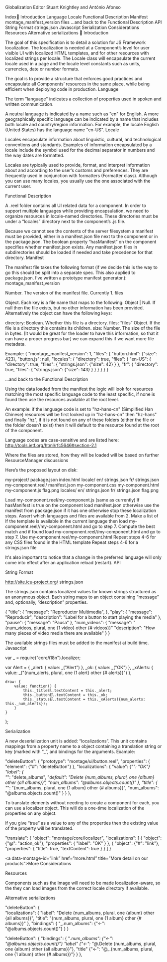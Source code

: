
Globalization	Editor Stuart Knightley and António Afonso


Index
Introduction
Language
Locale
Functional Description
Manifest
montage_manifest_version
files
...and back to the Functional Description
API
String Format
strings.json
Javascript
Serialization
Considerations
Resources
Alternative serializations

Introduction

The goal of this specification is to detail a solution for JS Framework localization. The localization is needed at a Component’s level for user visible UI with localized HTML templates, and for other resources with localized strings per locale. The Locale class will encapsulate the current locale used in a page and the locale level constants such as units, currencies, date or number formats.

The goal is to provide a structure that enforces good practices and encapsulate all Components’ resources in the same place, while being efficient when deploying code in production.
Language

The term "language" indicates a collection of properties used in spoken and written communication.

A neutral language is indicated by a name such as "en" for English. A more geographically specific language can be indicated by a name that includes both locale and country/region information. For example, the locale English (United States) has the language name "en-US".
Locale

Locales encapsulate information about linguistic, cultural, and technological conventions and standards. Examples of information encapsulated by a locale include the symbol used for the decimal separator in numbers and the way dates are formatted.

Locales are typically used to provide, format, and interpret information about and according to the user’s customs and preferences. They are frequently used in conjunction with formatters (Formatter class). Although you can use many locales, you usually use the one associated with the current user.

Functional Description


A .reel folder contains all UI related data for a component. In order to support multiple languages while providing encapsulation, we need to organize resources in locale-named directories. These directories must be under a “locales” directory next to the component’s .js file.

Because we cannot see the contents of the server filesystem a manifest must be provided, either in a manifest.json file next to the component or in the package.json. The boolean property “hasManifest” on the component specifies whether manifest.json exists. Any manifest.json files in subdirectories should be loaded if needed and take precedence for that directory.
Manifest

The manifest file takes the following format (if we decide this is the way to go this should be split into a separate spec. This also applied to package.json. I’ve written a prototype manifest generator.):
montage_manifest_version

Number. The version of the manifest file. Currently 1.
files

Object. Each key is a file name that maps to the following:
Object | Null. If null then the file exists, but no other information has been provided. Alternatively the object can have the following keys:

directory: Boolean. Whether this file is a directory.
files: “files” Object. If the file is a directory this contains its children.
size: Number. The size of the file in bytes. [It would be great for the loader to have this information, so that it can have a proper progress bar]
we can expand this if we want more file metadata. 

Example:
{
	"montage_manifest_version": 1,
	"files": {
		"button.html": {"size": 423},
		"button.js": null,
		"locales": {
			"directory": true,
			"files": {
				"en-US": {
					"directory": true,
					"files": {
						"strings.json": {"size": 42}
					}
				},
				"fr": {
					"directory": true,
					"files": {
						"strings.json": {"size": 143}
					}
				}
			}
		}
	}
}

...and back to the Functional Description

Using the data loaded from the manifest the logic will look for resources matching the most specific language code to the least specific, if none is found then use the resources available at the root level.

An example: if the language code is set to "hz-hans-cn" (Simplified Han Chinese) resources will be first looked up in "hz-hans-cn" then "hz-hans" and finally "hz", if it is not found on any of these folders (either the file or the folder doesn’t exist) then it will default to the resource found at the root of the component.

Language codes are case-sensitive and are listed here: http://tools.ietf.org/html/rfc5646#section-2.1

Where the files are stored, how they will be loaded will be based on further ResourceManager discussions 

Here’s the proposed layout on disk:

my-project/
	package.json
	index.html
	locale/
		en/
			strings.json
		fr/
			strings.json
	my-component.reel/
		manifest.json
		my-component.css
		my-component.html
		my-component.js
		flag.png
		locales/
			en/
				strings.json 
			fr/
				strings.json
				flag.png



Load my-component.reel/my-component.js (same as currently)
If hasManifest is true on the component load manifest.json
otherwise use the manifest from package.json if it has one
otherwise stop these localization steps.
Assert which languages and files are available from 2.
Make a list of 
If the template is available in the current language then load my-component.reel/<lang>/my-component.html and go to step 7.
Compute the best match and if found load my-component.reel/<best lang>/my-component.html and go to step 7.
Use my-component.reel/my-component.html
Repeat steps 4-6 for any CSS files found in the HTML template
Repeat steps 4-6 for a strings.json file

It's also important to notice that a change in the preferred language will only come into effect after an application reload (restart).
API

String Format

http://site.icu-project.org/
strings.json

The strings.json contains localized values for known strings structured as an anonymous object. Each string maps to an object containing “message” and, optionally,  “description” properties.

{
"title": {
"message": "Reproductor Multimedia",
},
"play": {
"message": "Reproducir",
"description": "Label for a button to start playing the media"
},
"pause": {
"message": "Pausa"
},
"num_videos": {
	"message": "{num_videos, plural, one {1 vídeo} other {# vídeos}}"
	"description": "How many pieces of video media there are available"
}
}

The available strings files must be added to the manifest at build time.
Javascript


var _ = require("core/i18n").localizer;

var Alert = {
	_alert: {
		value: _("Alert")
	},
	_ok: {
		value: _("OK")
	},
	_xAlerts: {
		value: _("{num_alerts, plural, one (1 alert} other {# alerts}}")
	},

	draw: {
		value: function() {
			this._titleEl.textContent = this._alert;
			this._buttonEl.textContent = this._ok;
			this._statusEl.textContent = this._xAlerts({num_alerts: this._num_alerts});
		}
	}
};

Serialization

A new deserialization unit is added: “localizations”. This unit contains mappings from a property name to a object containing a translation string or key (marked with “_”, and bindings for the arguments. Example: 

"deleteButton": {
	"prototype": "montage/ui/button.reel",
	"properties": {
		"element": {"#": "deleteButton"}
	},
	"localizations": {
		"value": {"_": "OK"}
		"label": {	  
			"_": "delete_albums",
	"_default": "Delete {num_albums, plural, one {album} other {all albums}}",
			"num_albums": "@albums.objects.count()"
		},
		"title": {
			"_": "{num_albums, plural, one {1 album} other {# albums}}",
			"num_albums": "@albums.objects.count()"
		}
	}
},

To translate elements without needing to create a component for each, you can use a localizer object. This will do a one-time localization of the properties on any object.

If you give “true” as a value to any of the properties then the existing value of the property will be translated.

"translate": {
	"object": "montage/core/localizer",
	"localizations": [
		{
			"object": {"@": "action_ok"},
			"properties": {
				"label": "OK"
			}
		},
		{
			"object": {"#": "link"},
			"properties": {
				"title": true,
				"textContent": true
			}
		}
	]
}

<a data-montage-id=”link” href=”more.html” title=”More detail on our products”>More</a>
Considerations

Resources

Components such as the Image will need to be made localization-aware, so the they can load images from the correct locale directory if available.

Alternative serializations

"deleteButton": {	
"localizations": {
		"label": "Delete {num_albums, plural, one {album} other {all albums}}",
"title": "{num_albums, plural, one {1 album} other {# albums}}"
	},
"bindings": {
		"_.num_albums": {"<-": "@albums.objects.count()"}
	}
}

"deleteButton": {
	"bindings": {
		"_.num_albums": {"<-": "@albums.objects.count()"}
		"label" {"<-": "@_.Delete {num_albums, plural, one {album} other {all albums}}"},
		"title" {"<-": "@_.{num_albums, plural, one {1 album} other {# albums}}"}
	}
},